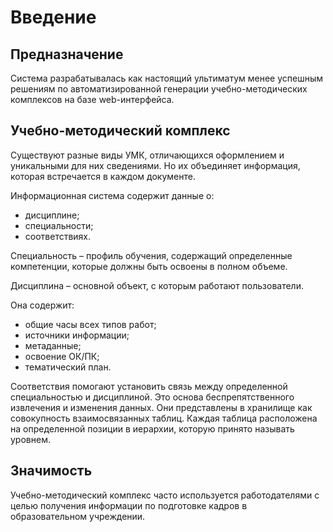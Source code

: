 # Введение

## Предназначение

Система разрабатывалась как настоящий ультиматум менее успешным решениям по автоматизированной генерации учебно-методических комплексов на базе web-интерфейса.

## Учебно-методический комплекс

Существуют разные виды УМК, отличающихся оформлением и уникальными для них сведениями. Но их объединяет информация, которая встречается в каждом документе.

Информационная система содержит данные о:
-	дисциплине;
-	специальности;
-	соответствиях.

Специальность – профиль обучения, содержащий определенные компетенции, которые должны быть освоены в полном объеме.

Дисциплина – основной объект, с которым работают пользователи.

Она содержит:
-	общие часы всех типов работ;
-	источники информации;
-	метаданные;
-	освоение ОК/ПК;
-	тематический план.

Соответствия помогают установить связь между определенной специальностью и дисциплиной. Это основа беспрепятственного извлечения и изменения данных.
Они представлены в хранилище как совокупность взаимосвязанных таблиц. Каждая таблица расположена на определенной позиции в иерархии, которую принято называть уровнем.

## Значимость

Учебно-методический комплекс часто используется работодателями с целью получения информации по подготовке кадров в образовательном учреждении.
